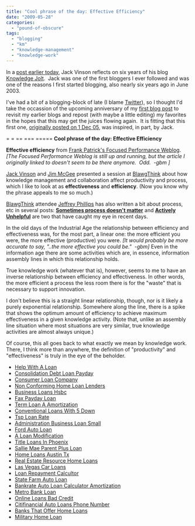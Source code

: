 ```yaml
---
title: "Cool phrase of the day: Effective Efficiency"
date: "2009-05-28"
categories: 
  - "pound-of-obscure"
tags: 
  - "blogging"
  - "km"
  - "knowledge-management"
  - "knowledge-work"
---
```


In a [post earlier today](http://blog.jackvinson.com/archives/2009/05/27/blogging_for_six_years_plus.html), Jack Vinson reflects on six years of his blog [Knowledge Jolt](http://blog.jackvinson.com/).  Jack was one of the first bloggers I ever followed and was one of the reasons I first started blogging, also nearly six years ago in June 2003.

I've had a bit of a blogging-block of late (I blame [Twitter](http://twitter.com/gbrettmiller)), so I thought I'd take the occassion of the upcoming anniversary of my [first blog post](http://nsl.blogspot.com/2003/06/organizational-knowledge-what-is-it_07.html) to revisit my earlier blogs and repost (with maybe a little editing) my favorites in the hopes that this may get the juices flowing again.  It is fitting that this first one, [originally posted on 1 Dec 05](http://nsl.blogspot.com/2005/12/cool-phrase-of-day-effective.html), was inspired, in part, by Jack.

\= = == === ===== **Cool phrase of the day: Effective Efficiency**

**Effective efficiency** from [Frank Patrick's Focused Performance Weblog](http://www.focusedperformance.com/2005_11_01_blarch.html#113261116022996963).  _\[The Focused Performance Weblog is still up and running, but the article I originally linked to doesn't seem to be there anymore.  Odd.  -gbm \]_

[Jack Vinson](http://www.jackvinson.com/) and [Jim McGee](http://www.mcgeesmusings.net/) presented a session at [BlawgThink](http://www.blawgthink.com/) about how knowledge management and collaboration affect productivity and process, which I like to look at as **effectiveness** and **efficiency**. (Now you know why the phrase appeals to me so much.)

[BlawgThink](http://www.blawgthink.com/) attendee [Jeffrey Phillips](http://workingsmarter.typepad.com/my_weblog/) has also written a bit about process, etc in several posts: [**Sometimes process doesn't matter**](http://workingsmarter.typepad.com/my_weblog/2005/11/sometimes_proce.html) and [**Actively Unhelpful**](http://workingsmarter.typepad.com/my_weblog/2005/10/actively_unhelp.html) are two that have caught my eye in recent days.

In the old days of the Industrial Age the relationship between efficiency and effectiveness was, for the most part, a linear one: the more efficient you were, the more effective (productive) you were. _\[It would probably be more accurate to say, "..the more effective you could be."  -gbm\]_ Even in the information age there are some activities which are, in essence, information assembly lines in which this relationship holds.

True knowledge work (whatever that is), however, seems to me to have an inverse relationship between efficiency and effectiveness. In other words, the more efficient a process the less room there is for the "waste" that is necessary to support innovation.

I don't believe this is a straight linear relationship, though, nor is it likely a purely exponential relationship. Somewhere along the line, there is a spike that shows the optimum amount of efficiency to achieve maximum effectiveness in a given knowledge activity. (Note that, unlike an assembly line situation where most situations are very similar, true knowledge activities are almost always unique.)

Of course, this all goes back to what exactly we mean by knowledge work. There, I think more than anywhere, the definition of "productivity" and "effectiveness" is truly in the eye of the beholder.

- [Help With A Loan](http://www.amarysia.gr/?Help-With-A-Loan)
- [Consolidation Debt Loan Payday](http://www.franklinny.org/?Consolidation-Debt-Loan-Payday)
- [Consumer Loan Company](http://usasportgroup.com/?Consumer-Loan-Company)
- [Non Conforming Home Loan Lenders](http://www.consejocafe.org/?Non-Conforming-Home-Loan-Lenders)
- [Business Loans Hsbc](http://gbbkolejka.pl/?Business-Loans-Hsbc)
- [Fax Payday Loan](http://gbbkolejka.pl/?Fax-Payday-Loan)
- [Term Loan A Amortization](http://www.amarysia.gr/?Term-Loan-A-Amortization)
- [Conventional Loans With 5 Down](http://usasportgroup.com/?Conventional-Loans-With-5-Down)
- [Tsp Loan Rate](http://www.consejocafe.org/?Tsp-Loan-Rate)
- [Administration Business Loan Small](http://www.amarysia.gr/?Administration-Business-Loan-Small)
- [Ford Auto Loan](http://gbbkolejka.pl/?Ford-Auto-Loan)
- [A Loan Modification](http://www.franklinny.org/?A-Loan-Modification)
- [Title Loans In Phoenix](http://www.consejocafe.org/?Title-Loans-In-Phoenix)
- [Sallie Mae Parent Plus Loan](http://www.amarysia.gr/?Sallie-Mae-Parent-Plus-Loan)
- [Home Loans Austin Tx](http://www.franklinny.org/?Home-Loans-Austin-Tx)
- [Real Estate Resource Home Loans](http://www.mariebo.org/?Real-Estate-Resource-Home-Loans)
- [Las Vegas Car Loans](http://usasportgroup.com/?Las-Vegas-Car-Loans)
- [Loan Repayment Calcultor](http://www.consejocafe.org/?Loan-Repayment-Calcultor)
- [State Farm Auto Loan](http://www.franklinny.org/?State-Farm-Auto-Loan)
- [Bankrate Auto Loan Calculator Amortization](http://gbbkolejka.pl/?Bankrate-Auto-Loan-Calculator-Amortization)
- [Metro Bank Loan](http://www.consejocafe.org/?Metro-Bank-Loan)
- [Online Loans Bad Credit](http://www.consejocafe.org/?Online-Loans-Bad-Credit)
- [Citifinancial Auto Loans Phone Number](http://www.amarysia.gr/?Citifinancial-Auto-Loans-Phone-Number)
- [Banks That Offer Home Loans](http://gbbkolejka.pl/?Banks-That-Offer-Home-Loans)
- [Military Home Loan](http://www.franklinny.org/?Military-Home-Loan)
